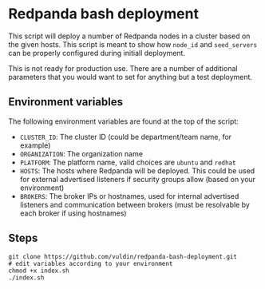 # Redpanda bash deployment

This script will deploy a number of Redpanda nodes in a cluster based on the given hosts. This script is meant to show how `node_id` and `seed_servers` can be properly configured during initiall deployment.

This is not ready for production use. There are a number of additional parameters that you would want to set for anything but a test deployment.

## Environment variables

The following environment variables are found at the top of the script:

- `CLUSTER_ID`: The cluster ID (could be department/team name, for example)
- `ORGANIZATION`: The organization name
- `PLATFORM`: The platform name, valid choices are `ubuntu` and `redhat`
- `HOSTS`: The hosts where Redpanda will be deployed. This could be used for external advertised listeners if security groups allow (based on your environment)
- `BROKERS`: The broker IPs or hostnames, used for internal advertised listeners and communication between brokers (must be resolvable by each broker if using hostnames)

## Steps

```
git clone https://github.com/vuldin/redpanda-bash-deployment.git
# edit variables according to your environment
chmod +x index.sh
./index.sh
```
